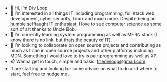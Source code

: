 - 👋 Hi, I’m Div Loop
- 👀 I’m interested in all things IT including programming, full stack web development, cyber security, Linux and much more. Despite being an humble selftaught IT enthusiast, I love to see computer science as some sort of art thanks to Uncle Bob.
- 🌱 I’m currently learning system programming as well as MERN stack (I know there is no link, but thats the beauty of IT).
- 💞️ I’m looking to collaborate on open source projects and contributing as much as I can in open source projects and other platforms including MDN. Something I would love to try is pair programming as well as XP.
- 📫 Wanna get in touch, simple and basic: thedivloop@gmail.com
- If are starting and looking for some advice on what to do and where to start, feel free to nudge me.
